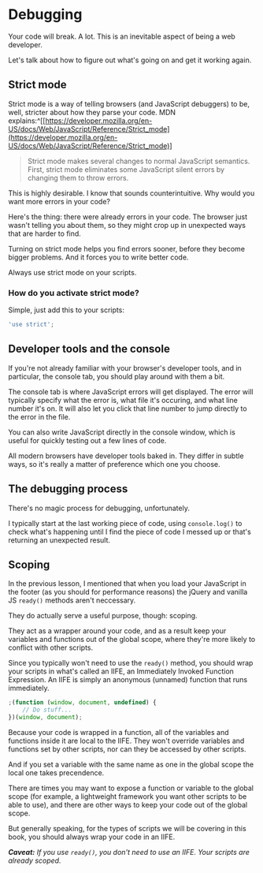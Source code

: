 
# Debugging

Your code will break. A lot. This is an inevitable aspect of being a web developer.

Let's talk about how to figure out what's going on and get it working again.

## Strict mode

Strict mode is a way of telling browsers (and JavaScript debuggers) to be, well, stricter about how they parse your code. MDN explains:^[[https://developer.mozilla.org/en-US/docs/Web/JavaScript/Reference/Strict_mode](https://developer.mozilla.org/en-US/docs/Web/JavaScript/Reference/Strict_mode)]

> Strict mode makes several changes to normal JavaScript semantics. First, strict mode eliminates some JavaScript silent errors by changing them to throw errors.

This is highly desirable. I know that sounds counterintuitive. Why would you want more errors in your code?

Here's the thing: there were already errors in your code. The browser just wasn't telling you about them, so they might crop up in unexpected ways that are harder to find.

Turning on strict mode helps you find errors sooner, before they become bigger problems. And it forces you to write better code.

Always use strict mode on your scripts.

### How do you activate strict mode?

Simple, just add this to your scripts:

```javascript
'use strict';
```

## Developer tools and the console

If you're not already familiar with your browser's developer tools, and in particular, the console tab, you should play around with them a bit.

The console tab is where JavaScript errors will get displayed. The error will typically specify what the error is, what file it's occuring, and what line number it's on. It will also let you click that line number to jump directly to the error in the file.

You can also write JavaScript directly in the console window, which is useful for quickly testing out a few lines of code.

All modern browsers have developer tools baked in. They differ in subtle ways, so it's really a matter of preference which one you choose.


## The debugging process

There's no magic process for debugging, unfortunately.

I typically start at the last working piece of code, using `console.log()` to check what's happening until I find the piece of code I messed up or that's returning an unexpected result.


## Scoping

In the previous lesson, I mentioned that when you load your JavaScript in the footer (as you should for performance reasons) the jQuery and vanilla JS `ready()` methods aren't neccessary.

They do actually serve a useful purpose, though: scoping.

They act as a wrapper around your code, and as a result keep your variables and functions out of the global scope, where they're more likely to conflict with other scripts.

Since you typically won't need to use the  `ready()` method, you should wrap your scripts in what's called an IIFE, an Immediately Invoked Function Expression. An IIFE is simply an anonymous (unnamed) function that runs immediately.

```javascript
;(function (window, document, undefined) {
    // Do stuff...
})(window, document);
```

Because your code is wrapped in a function, all of the variables and functions inside it are local to the IIFE. They won't override variables and functions set by other scripts, nor can they be accessed by other scripts.

And if you set a variable with the same name as one in the global scope the local one takes precendence.

There are times you may want to expose a function or variable to the global scope (for example, a lightweight framework you want other scripts to be able to use), and there are other ways to keep your code out of the global scope.

But generally speaking, for the types of scripts we will be covering in this book, you should always wrap your code in an IIFE.

***Caveat:*** *If you use `ready()`, you don't need to use an IIFE. Your scripts are already scoped.*